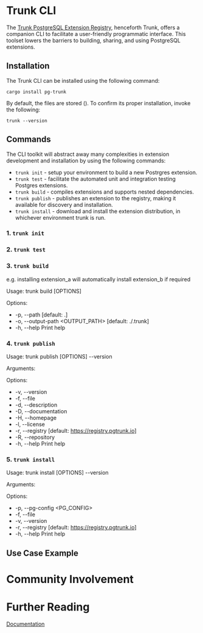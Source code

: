 # Trunk CLI

The [Trunk PostgreSQL Extension Registry](https://pgtrunk.io), henceforth Trunk, offers a companion CLI to facilitate a user-friendly programmatic interface. This toolset lowers the barriers to building, sharing, and using PostgreSQL extensions.

## Installation

The Trunk CLI can be installed using the following command:

`cargo install pg-trunk`

By default, the files are stored (). To confirm its proper installation, invoke the following:

`trunk --version`

## Commands

The CLI toolkit will abstract away many complexities in extension development and installation by using the following commands:

- `trunk init` - setup your environment to build a new Postrgres extension.
- `trunk test` - facilitate the automated unit and integration testing Postgres extensions.
- `trunk build` - compiles extensions and supports nested dependencies.
- `trunk publish` - publishes an extension to the registry, making it available for discovery and installation.
- `trunk install` - download and install the extension distribution, in whichever environment trunk is run.

### 1. `trunk init`

### 2. `trunk test`

### 3. `trunk build`
e.g. installing extension_a will automatically install extension_b if required

Usage: trunk build [OPTIONS]

Options:
- -p, --path <PATH>                [default: .]
- -o, --output-path <OUTPUT_PATH>  [default: ./.trunk]
- -h, --help                       Print help

### 4. `trunk publish`

Usage: trunk publish [OPTIONS] --version <VERSION> <NAME>

Arguments:
  <NAME>

Options:
-  -v, --version <VERSION>
-  -f, --file <FILE>
-  -d, --description <DESCRIPTION>
-  -D, --documentation <DOCUMENTATION>
-  -H, --homepage <HOMEPAGE>
-  -l, --license <LICENSE>
-  -r, --registry <REGISTRY>            [default: https://registry.pgtrunk.io]
-  -R, --repository <REPOSITORY>
-  -h, --help                           Print help


### 5. `trunk install`

Usage: trunk install [OPTIONS] --version <VERSION> <NAME>

Arguments:
  <NAME>

Options:
-  -p, --pg-config <PG_CONFIG>
-  -f, --file <FILE>
-  -v, --version <VERSION>
-  -r, --registry <REGISTRY>    [default: https://registry.pgtrunk.io]
-  -h, --help                   Print help

## Use Case Example



# Community Involvement



# Further Reading

[Documentation](https://coredb-io.github.io/coredb/)
